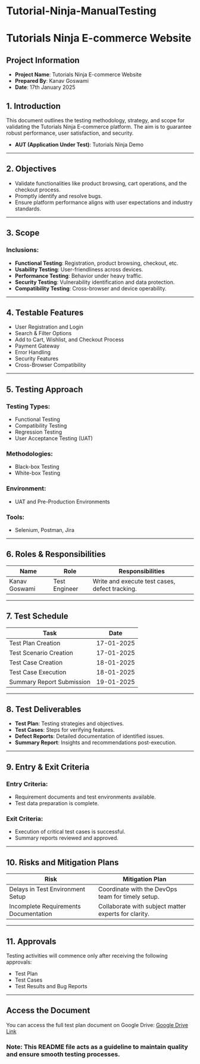 # Tutorial-Ninja-ManualTesting
#  Tutorials Ninja E-commerce Website

## Project Information
- **Project Name**: Tutorials Ninja E-commerce Website  
- **Prepared By**: Kanav Goswami  
- **Date**: 17th January 2025  


## 1. Introduction
This document outlines the testing methodology, strategy, and scope for validating the Tutorials Ninja E-commerce platform. The aim is to guarantee robust performance, user satisfaction, and security.  
- **AUT (Application Under Test)**: Tutorials Ninja Demo  

---

## 2. Objectives
- Validate functionalities like product browsing, cart operations, and the checkout process.  
- Promptly identify and resolve bugs.  
- Ensure platform performance aligns with user expectations and industry standards.  

---

## 3. Scope
### Inclusions:
- **Functional Testing**: Registration, product browsing, checkout, etc.  
- **Usability Testing**: User-friendliness across devices.  
- **Performance Testing**: Behavior under heavy traffic.  
- **Security Testing**: Vulnerability identification and data protection.  
- **Compatibility Testing**: Cross-browser and device operability.  

---

## 4. Testable Features
- User Registration and Login  
- Search & Filter Options  
- Add to Cart, Wishlist, and Checkout Process  
- Payment Gateway  
- Error Handling  
- Security Features  
- Cross-Browser Compatibility  

---

## 5. Testing Approach
### Testing Types:
- Functional Testing  
- Compatibility Testing  
- Regression Testing  
- User Acceptance Testing (UAT)  

### Methodologies:
- Black-box Testing  
- White-box Testing  

### Environment:
- UAT and Pre-Production Environments  

### Tools:
- Selenium, Postman, Jira  

---

## 6. Roles & Responsibilities
| Name           | Role           | Responsibilities                  |
|----------------|----------------|-----------------------------------|
| Kanav Goswami | Test Engineer  | Write and execute test cases, defect tracking. |

---

## 7. Test Schedule
| Task                      | Date           |
|---------------------------|----------------|
| Test Plan Creation        | 17-01-2025     |
| Test Scenario Creation    | 17-01-2025     |
| Test Case Creation        | 18-01-2025     |
| Test Case Execution       | 18-01-2025     |
| Summary Report Submission | 19-01-2025     |

---

## 8. Test Deliverables
- **Test Plan**: Testing strategies and objectives.  
- **Test Cases**: Steps for verifying features.  
- **Defect Reports**: Detailed documentation of identified issues.  
- **Summary Report**: Insights and recommendations post-execution.  

---

## 9. Entry & Exit Criteria
### Entry Criteria:
- Requirement documents and test environments available.  
- Test data preparation is complete.  

### Exit Criteria:
- Execution of critical test cases is successful.  
- Summary reports reviewed and approved.  

---

## 10. Risks and Mitigation Plans
| Risk                                | Mitigation Plan                              |
|-------------------------------------|---------------------------------------------|
| Delays in Test Environment Setup    | Coordinate with the DevOps team for timely setup. |
| Incomplete Requirements Documentation | Collaborate with subject matter experts for clarity. |

---

## 11. Approvals
Testing activities will commence only after receiving the following approvals:  
- Test Plan  
- Test Cases  
- Test Results and Bug Reports  

---

## Access the Document
You can access the full test plan document on Google Drive:
[Google Drive Link](https://drive.google.com/drive/folders/1pNC8Yh12NgABlSbdpvamds150k4GEI4-?usp=drive_link)


### Note: This README file acts as a guideline to maintain quality and ensure smooth testing processes.
